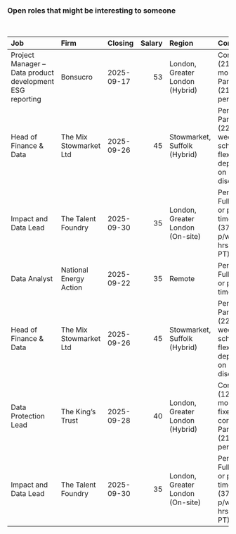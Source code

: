 
<!-- README.md is generated from README.Rmd. Please edit that file -->

### Open roles that might be interesting to someone

<br/>

<table>
<thead>
<tr>
<th style="text-align:left;">
Job
</th>
<th style="text-align:left;">
Firm
</th>
<th style="text-align:left;">
Closing
</th>
<th style="text-align:right;">
Salary
</th>
<th style="text-align:left;">
Region
</th>
<th style="text-align:left;">
Contract
</th>
</tr>
</thead>
<tbody>
<tr>
<td style="text-align:left;">
Project Manager – Data product development ESG reporting
</td>
<td style="text-align:left;">
Bonsucro
</td>
<td style="text-align:left;">
2025-09-17
</td>
<td style="text-align:right;">
53
</td>
<td style="text-align:left;">
London, Greater London (Hybrid)
</td>
<td style="text-align:left;">
Contract (21 months), Part-time (21 hours per week)
</td>
</tr>
<tr>
<td style="text-align:left;">
Head of Finance & Data
</td>
<td style="text-align:left;">
The Mix Stowmarket Ltd
</td>
<td style="text-align:left;">
2025-09-26
</td>
<td style="text-align:right;">
45
</td>
<td style="text-align:left;">
Stowmarket, Suffolk (Hybrid)
</td>
<td style="text-align:left;">
Permanent, Part-time (22.5 per week - schedule flexible, depending on
discussion)
</td>
</tr>
<tr>
<td style="text-align:left;">
Impact and Data Lead
</td>
<td style="text-align:left;">
The Talent Foundry
</td>
<td style="text-align:left;">
2025-09-30
</td>
<td style="text-align:right;">
35
</td>
<td style="text-align:left;">
London, Greater London (On-site)
</td>
<td style="text-align:left;">
Permanent, Full-time or part-time (37.5hrs p/w FT 30 hrs p/w PT)
</td>
</tr>
<tr>
<td style="text-align:left;">
Data Analyst
</td>
<td style="text-align:left;">
National Energy Action
</td>
<td style="text-align:left;">
2025-09-22
</td>
<td style="text-align:right;">
35
</td>
<td style="text-align:left;">
Remote
</td>
<td style="text-align:left;">
Permanent, Full-time or part-time (37 )
</td>
</tr>
<tr>
<td style="text-align:left;">
Head of Finance & Data
</td>
<td style="text-align:left;">
The Mix Stowmarket Ltd
</td>
<td style="text-align:left;">
2025-09-26
</td>
<td style="text-align:right;">
45
</td>
<td style="text-align:left;">
Stowmarket, Suffolk (Hybrid)
</td>
<td style="text-align:left;">
Permanent, Part-time (22.5 per week - schedule flexible, depending on
discussion)
</td>
</tr>
<tr>
<td style="text-align:left;">
Data Protection Lead
</td>
<td style="text-align:left;">
The King’s Trust
</td>
<td style="text-align:left;">
2025-09-28
</td>
<td style="text-align:right;">
40
</td>
<td style="text-align:left;">
London, Greater London (Hybrid)
</td>
<td style="text-align:left;">
Contract (12 months fixed term contract ), Part-time (21 hours per week)
</td>
</tr>
<tr>
<td style="text-align:left;">
Impact and Data Lead
</td>
<td style="text-align:left;">
The Talent Foundry
</td>
<td style="text-align:left;">
2025-09-30
</td>
<td style="text-align:right;">
35
</td>
<td style="text-align:left;">
London, Greater London (On-site)
</td>
<td style="text-align:left;">
Permanent, Full-time or part-time (37.5hrs p/w FT 30 hrs p/w PT)
</td>
</tr>
</tbody>
</table>
